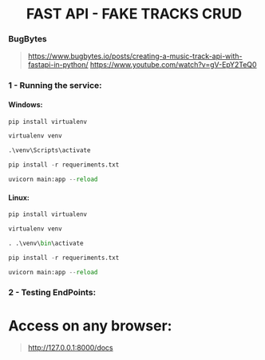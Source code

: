 <h1 align="center">FAST API - FAKE TRACKS CRUD</h1>

### BugBytes
> https://www.bugbytes.io/posts/creating-a-music-track-api-with-fastapi-in-python/
> https://www.youtube.com/watch?v=gV-EpY2TeQ0

### 1 - Running the service:

#### Windows:

```python
pip install virtualenv

virtualenv venv

.\venv\Scripts\activate

pip install -r requeriments.txt

uvicorn main:app --reload
```

#### Linux:

```python
pip install virtualenv

virtualenv venv

. .\venv\bin\activate

pip install -r requeriments.txt

uvicorn main:app --reload
```

### 2 - Testing EndPoints:

# Access on any browser:

> http://127.0.0.1:8000/docs
